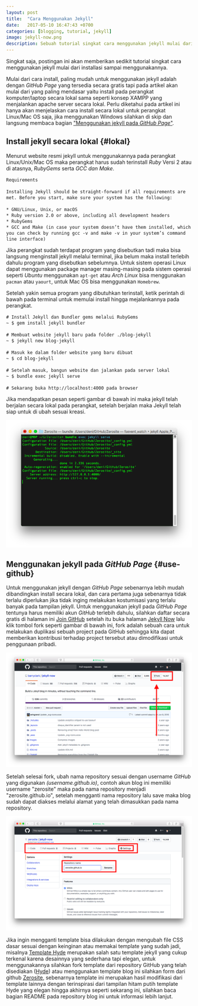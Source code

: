 ```yaml
---
layout: post
title:  "Cara Menggunakan Jekyll"
date:   2017-05-10 16:47:43 +0700
categories: [blogging, tutorial, jekyll]
image: jekyll-now.png
description: Sebuah tutorial singkat cara menggunakan jekyll mulai dari cara installasi, membuat akun github, hingga membuat blog jekyll pada github page dengan cara yang mudah.
---
```


Singkat saja, postingan ini akan memberikan sedikit tutorial singkat cara menggunakan jekyll mulai dari installasi sampai menggunakannya.

Mulai dari cara install, paling mudah untuk menggunakan jekyll adalah dengan _GitHub Page_ yang tersedia secara gratis tapi pada artikel akan mulai dari yang paling mendasar yaitu install pada perangkat komputer/laptop secara lokal sama seperti konsep XAMPP yang menjalankan apache server secara lokal. Perlu diketahui pada artikel ini hanya akan menjelaskan cara install secara lokal untuk perangkat Linux/Mac OS saja, jika menggunakan Windows silahkan di skip dan langsung membaca bagian ["Menggunakan jekyll pada _GitHub Page_"](#use-github).

## Install jekyll secara lokal {#lokal}
Menurut website resmi jekyll untuk menggunakannya pada perangkat Linux/Unix/Mac OS maka perangkat harus sudah terinstall _Ruby_ Versi 2 atau di atasnya, _RubyGems_ serta _GCC dan Make_.

```
Requirements

Installing Jekyll should be straight-forward if all requirements are met. Before you start, make sure your system has the following:

* GNU/Linux, Unix, or macOS
* Ruby version 2.0 or above, including all development headers
* RubyGems
* GCC and Make (in case your system doesn’t have them installed, which you can check by running gcc -v and make -v in your system’s command line interface)
```

Jika perangkat sudah terdapat program yang disebutkan tadi maka bisa langsung menginstall jekyll melalui terminal, jika belum maka install terlebih dahulu program yang disebutkan sebelumnya. Untuk sistem operasi Linux dapat menggunakan package manager masing-masing pada sistem operasi seperti _Ubuntu_ menggunakan `apt-get` atau _Arch Linux_ bisa menggunakan `pacman` atau `yaourt`, untuk Mac OS bisa menggunakan `Homebrew`.

Setelah yakin semua program yang dibutuhkan terinstall, ketik perintah di bawah pada terminal untuk memulai install hingga mejalankannya pada perangkat.

```
# Install Jekyll dan Bundler gems melalui RubyGems
~ $ gem install jekyll bundler

# Membuat website jekyll baru pada folder ./blog-jekyll
~ $ jekyll new blog-jekyll

# Masuk ke dalam folder website yang baru dibuat
~ $ cd blog-jekyll

# Setelah masuk, bangun website dan jalankan pada server lokal
~ $ bundle exec jekyll serve

# Sekarang buka http://localhost:4000 pada browser
```

Jika mendapatkan pesan seperti gambar di bawah ini maka jekyll telah berjalan secara lokal pada perangkat, setelah berjalan maka Jekyll telah siap untuk di ubah sesuai kreasi.

![Terminal Jekyll](/static/img/posts/2017-05/terminal-jekyll.png "Terminal Jekyll")

## Menggunakan jekyll pada _GitHub Page_ {#use-github}
Untuk menggunakan jekyll dengan _GitHub Page_ sebenarnya lebih mudah dibandingkan install secara lokal, dan cara pertama juga sebenarnya tidak terlalu diperlukan jika tidak inging melakukan kostumisasi yang terlalu banyak pada tampilan jekyll. Untuk menggunakan jekyll pada _GitHub Page_ tentunya harus memiliki akun _GitHub_ terlebih dahulu, silahkan daftar secara gratis di halaman ini [Join GitHub](https://github.com/join) setelah itu buka halaman [Jekyll Now](https://github.com/barryclark/jekyll-now) lalu klik tombol fork seperti gambar di bawah ini, fork adalah sebuah cara untuk melakukan duplikasi sebuah project pada GitHub sehingga kita dapat memberikan kontribusi terhadap project tersebut atau dimodifikasi untuk penggunaan pribadi.

[ ![Jekyll Now](/static/img/posts/2017-05/jekyll-now.png "Jekyll Now") ](/static/img/posts/2017-05/jekyll-now.png)

Setelah selesai fork, ubah nama repository sesuai dengan username _GitHub_ yang digunakan _(username.github.io)_, contoh akun blog ini memiliki username "zerosite" maka pada nama repository menjadi "zerosite.github.io", setelah mengganti nama repository lalu save maka blog sudah dapat diakses melalui alamat yang telah dimasukkan pada nama repository.

[ ![Rename Repository](/static/img/posts/2017-05/jekyll-rename.png "Rename Repository")](/static/img/posts/2017-05/jekyll-rename.png)

Jika ingin mengganti template bisa dilakukan dengan mengubah file CSS dasar sesuai dengan keinginan atau memakai template yang sudah jadi, misalnya [Template Hyde](http://hyde.getpoole.com/) merupakan salah satu template jekyll yang cukup terkenal karena desainnya yang sederhana tapi elegan, untuk menggunakannya silahkan fork template dari repository GitHub yang telah disediakan ([Hyde](https://github.com/poole/hyde)) atau menggunakan template blog ini silahkan form dari github [Zerosite](https://github.com/zerosite/zerosite.github.io/), sebenarnya template ini merupakan hasil modifikasi dari template lainnya dengan terinspirasi dari tampilan hitam putih template Hyde yang elegan hingga akhirnya seperti sekarang ini, silahkan baca bagian README pada repository blog ini untuk informasi lebih lanjut.